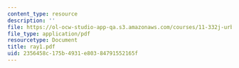 ```yaml
---
content_type: resource
description: ''
file: https://ol-ocw-studio-app-qa.s3.amazonaws.com/courses/11-332j-urban-design-fall-2003/2356458c175b4931e80384791552165f_ray1.pdf
file_type: application/pdf
resourcetype: Document
title: ray1.pdf
uid: 2356458c-175b-4931-e803-84791552165f
---
```

